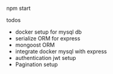 npm start 

todos
- docker setup for mysql db
- serialize ORM for express
- mongoost ORM
- integrate docker mysql with express
- authentication jwt setup
- Pagination setup
